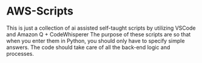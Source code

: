 # AWS-Scripts
This is just a collection of ai assisted self-taught scripts by utilizing VSCode and Amazon Q + CodeWhisperer
The purpose of these scripts are so that when you enter them in Python, you should only have to specify simple answers.
The code should take care of all the back-end logic and processes.
